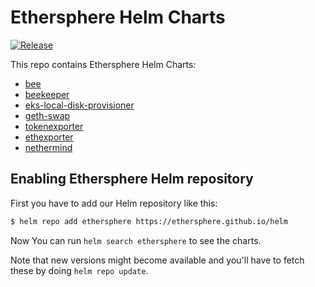 # Ethersphere Helm Charts

[![Release](https://github.com/ethersphere/helm/workflows/Release/badge.svg)](https://github.com/ethersphere/helm/actions?query=workflow%3ARelease)

This repo contains Ethersphere Helm Charts:
* [bee](https://github.com/ethersphere/helm/tree/master/charts/bee)
* [beekeeper](https://github.com/ethersphere/helm/tree/master/charts/beekeeper)
* [eks-local-disk-provisioner](https://github.com/ethersphere/helm/tree/master/charts/eks-local-disk-provisioner)
* [geth-swap](https://github.com/ethersphere/helm/tree/master/charts/geth-swap)
* [tokenexporter](https://github.com/ethersphere/helm/tree/master/charts/tokenexporter)
* [ethexporter](https://github.com/ethersphere/helm/tree/master/charts/ethexporter)
* [nethermind](https://github.com/ethersphere/helm/tree/master/charts/nethermind)

## Enabling Ethersphere Helm repository

First you have to add our Helm repository like this:

```sh
$ helm repo add ethersphere https://ethersphere.github.io/helm
```

Now You can run `helm search ethersphere` to see the charts.

Note that new versions might become available and you'll have to fetch these by doing `helm repo update`.
